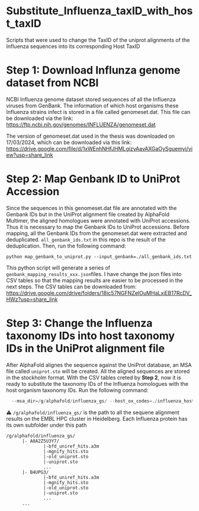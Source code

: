 # Substitute_Influenza_taxID_with_host_taxID
Scripts that were used to change the TaxID of the uniprot alignments of the Influenza sequences 
into its corresponding Host TaxID

# Step 1: Download Influnza genome dataset from NCBI
NCBI Influenza genome dataset stored sequences of all the Influenza viruses from GenBank. The information of which host organisms these Influenza strains infect is stored in a file called genomeset.dat.
This file can be downloaded via the link: https://ftp.ncbi.nih.gov/genomes/INFLUENZA/genomeset.dat

The version of genomeset.dat used in the thesis was downloaded on 17/03/2024, which can be downloaded via this link: https://drive.google.com/file/d/1xWEnhNHfJHMLgizyAavAXGaOySguemyi/view?usp=share_link 

# Step 2: Map Genbank ID to UniProt Accession
Since the sequences in this genomeset.dat file are annotated with the Genbank IDs but in the UniProt alignment file created by AlphaFold Multimer, the aligned homologues were annotated with UniProt accessions.
Thus it is necessary to map the Genbank IDs to UniProt accessions. Before mapping, all the Genbank IDs from the genomeset.dat were extracted and deduplicated. ```all_genbank_ids.txt``` in this repo is the result
of the deduplication. Then, run the following command:
```
python map_genbank_to_uniprot.py --input_genbank=./all_genbank_ids.txt 
```
This python script will generate a series of ```genbank_mapping_results_xxx.json```files. I have change the json files into CSV tables so that the mapping results are easier to be processed in the next steps.
The CSV tables can be downloaded from: https://drive.google.com/drive/folders/18ic57NGFNZeIOuMHaLxiEB17RcDV_HWz?usp=share_link

# Step 3: Change the Influenza taxonomy IDs into host taxonomy IDs in the UniProt alignment file
After AlphaFold alignes the sequence against the UniProt database, an MSA file called ```uniprot.sto``` will be created. All the aligned sequences are stored in the stockholm format.
With the CSV tables creted by **Step 2**, now it is ready to substitute the taxonomy IDs of the Influenza homologues with the host organism taxonomy IDs.
Run the following command:
```python modify_uniprot_fasta.py --genome_dat=./genomeset.dat \
  --msa_dir=/g/alphafold/influenza_gs/ --host_ox_codes=./influenza_host_species_OX_codes.csv
```
⚠️ ```/g/alphafold/influenza_gs/``` is the path to all the sequene alignment results on the EMBL HPC cluster in Heidelberg. Each Influenza protein has its own subfolder under this path
```
/g/alphafold/influenza_gs/
      |- A0A2Z5U3Y7/
              |-bfd_uniref_hits.a3m
              |-mgnify_hits.sto
              |-old_uniprot.sto
              |-uniprot.sto
              ...
      |- B4UPG3/
              |-bfd_uniref_hits.a3m
              |-mgnify_hits.sto
              |-old_uniprot.sto
              |-uniprot.sto
              ...
      ...
```
